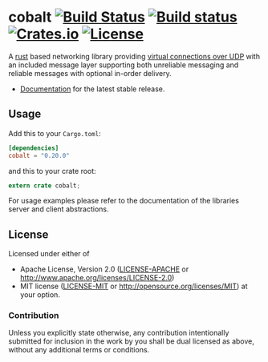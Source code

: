 # cobalt [![Build Status](https://img.shields.io/travis/BonsaiDen/cobalt-rs/master.svg?style=flat-square)](https://travis-ci.org/BonsaiDen/cobalt-rs) [![Build status](https://img.shields.io/appveyor/ci/BonsaiDen/cobalt-rs/master.svg?style=flat-square)](https://ci.appveyor.com/project/BonsaiDen/cobalt-rs) [![Crates.io](https://img.shields.io/crates/v/cobalt.svg?style=flat-square)](https://crates.io/crates/cobalt) [![License](https://img.shields.io/crates/l/cobalt.svg?style=flat-square)]() 

A [rust](https://rust-lang.org/) based networking library providing [virtual 
connections over UDP](http://gafferongames.com/networking-for-game-programmers/udp-vs-tcp/) 
with an included message layer supporting both unreliable messaging and reliable 
messages with optional in-order delivery. 

- [Documentation](https://bonsaiden.github.io/cobalt-rs/doc/cobalt/) for the latest stable release.


## Usage

Add this to your `Cargo.toml`:

```toml
[dependencies]
cobalt = "0.20.0"
```

and this to your crate root:

```rust
extern crate cobalt;
```

For usage examples please refer to the documentation of the libraries server 
and client abstractions.

## License

Licensed under either of
 * Apache License, Version 2.0 ([LICENSE-APACHE](LICENSE-APACHE) or http://www.apache.org/licenses/LICENSE-2.0)
 * MIT license ([LICENSE-MIT](LICENSE-MIT) or http://opensource.org/licenses/MIT)
at your option.


### Contribution

Unless you explicitly state otherwise, any contribution intentionally submitted
for inclusion in the work by you shall be dual licensed as above, without any
additional terms or conditions.

